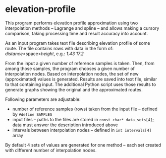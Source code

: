 # elevation-profile

This program performs elevation profile approximation using two interpolation methods – Lagrange and spline – and allows making a cursory comparison, taking processing time and result accuracy into account.

As an input program takes text file describing elevation profile of some route. The file contains rows with data in the form of: _distance_\<space\>_height_, e.g.: _1.43_ _17.2_

From the input a given number of reference samples is taken. Then, from among those samples, the program chooses a given number of interpolation nodes. Based on interpolation nodes, the set of new (approximated) values is generated.
Results are saved into text file, similar to that containing input. The additional Python script uses those results to generate graphs showing the original and the approximated routes.
  
Following parameters are adjustable:
  * number of reference samples (rows) taken from the input file – defined by `#define SAMPLES`
  * input files – paths to the files are stored in `const char* data_sets[4]`; data must answer the description introduced above
  * intervals between interpolation nodes – defined in `int intervals[4]` array
  
By default 4 sets of values are generated for one method – each set created with different number of interpolation nodes.
